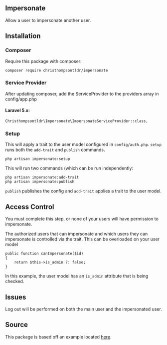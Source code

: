 ## Impersonate

Allow a user to impersonate another user.

## Installation

### Composer

Require this package with composer:

```
composer require christhompsontldr/impersonate
```

### Service Provider

After updating composer, add the ServiceProvider to the providers array in config/app.php

#### Laravel 5.x:

```
Christhompsontldr\Impersonate\ImpersonateServiceProvider::class,
```

### Setup

This will apply a trait to the user model configured in `config/auth.php`.  `setup` runs both the `add-trait` and `publish` commands.

```
php artisan impersonate:setup
```

This will run two commands (which can be run independently:
```
php artisan impersonate:add-trait
php artisan impersonate:publish
```

`publish` publishes the config and `add-trait` applies a trait to the user model.

## Access Control

You must complete this step, or none of your users will have permission to impersonate.

The authorized users that can impersonate and which users they can impersonate is controlled via the trait.  This can be overloaded on your user model

```
public function canImpersonate($id)
{
    return $this->is_admin ?: false;
}
```

In this example, the user model has an `is_admin` attribute that is being checked.

## Issues

Log out will be performed on both the main user and the impersonated user.

## Source

This package is based off an example located [here](http://blog.mauriziobonani.com/easily-impersonate-any-user-in-a-laravel-application/).